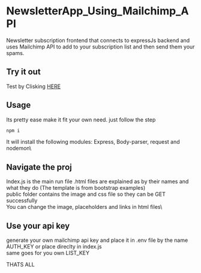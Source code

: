 # NewsletterApp_Using_Mailchimp_API
Newsletter subscription frontend that connects to expressJs backend and uses Mailchimp API to add to your subscription list and then send them your spams.

## Try it out
Test by Clisking [HERE](https://chambray-shrub-composer.glitch.me/)

## Usage
Its pretty ease  make it fit your own need. just follow the step

```bash
npm i
```
It will install the following modules: Express, Body-parser, request and nodemon\

## Navigate the proj
Index.js is the main run file
.html files are explained as by their names and what they do (The template is from bootstrap examples)\
public folder contains the image and css file so they can be GET successfully\
You can change the image, placeholders and links in html files\

## Use your api key
generate your own mailchimp api key and place it in .env file by the name AUTH_KEY or place direclty in index.js\
same goes for you own LIST_KEY

THATS ALL
